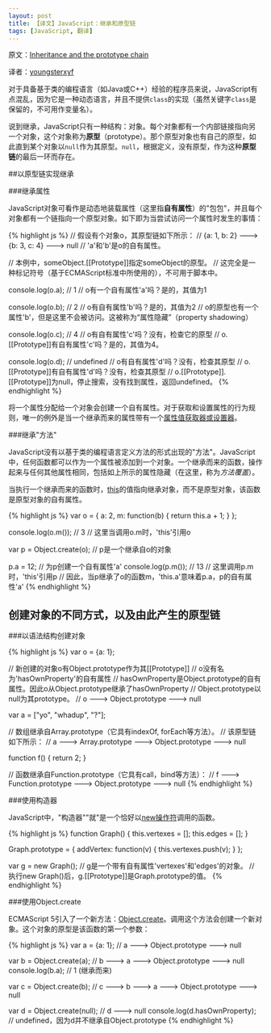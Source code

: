 ```yaml
---
layout: post
title: 【译文】JavaScript：继承和原型链
tags: [JavaScript, 翻译]
---
```


原文：[Inheritance and the prototype chain](https://developer.mozilla.org/en-US/docs/JavaScript/Guide/Inheritance_and_the_prototype_chain)

译者：[youngsterxyf](https://github.com/youngsterxyf)

对于具备基于类的编程语言（如Java或C++）经验的程序员来说，JavaScript有点混乱，因为它是一种动态语言，并且不提供`class`的实现（虽然关键字`class`是保留的，不可用作变量名）。

说到继承，JavaScript只有一种结构：对象。每个对象都有一个内部链接指向另一个对象，这个对象称为**原型**（prototype）。那个原型对象也有自己的原型，如此直到某个对象以`null`作为其原型。`null`，根据定义，没有原型，作为这种**原型链**的最后一环而存在。

##以原型链实现继承

###继承属性

JavaScript对象可看作是动态地装载属性（这里指**自有属性**）的"包包"，并且每个对象都有一个链指向一个原型对象。如下即为当尝试访问一个属性时发生的事情：

{% highlight js %}
// 假设有个对象o，其原型链如下所示：
// {a: 1, b: 2} ---> {b: 3, c: 4} ---> null
// 'a'和'b'是o的自有属性。

// 本例中，someObject.[[Prototype]]指定someObject的原型。
// 这完全是一种标记符号（基于ECMAScript标准中所使用的），不可用于脚本中。

console.log(o.a);   // 1
// o有一个自有属性'a'吗？是的，其值为1
 
console.log(o.b);   // 2
// o有自有属性'b'吗？是的，其值为2
// o的原型也有一个属性'b'，但是这里不会被访问。这被称为“属性隐藏”（property shadowing）

console.log(o.c);   // 4
// o有自有属性'c'吗？没有，检查它的原型
// o.[[Prototype]]有自有属性'c'吗？是的，其值为4。

console.log(o.d);   // undefined
// o有自有属性'd'吗？没有，检查其原型
// o.[[Prototype]]有自有属性'd'吗？没有，检查其原型
// o.[[Prototype]].[[Prototype]]为null，停止搜索，没有找到属性，返回undefined。
{% endhighlight  %}

将一个属性分配给一个对象会创建一个自有属性。对于获取和设置属性的行为规则，唯一的例外是当一个继承而来的属性带有一个[属性值获取器或设置器](https://developer.mozilla.org/en/docs/JavaScript/Guide/Working_with_Objects?redirectlocale=en-US&redirectslug=Core_JavaScript_1.5_Guide%2FWorking_with_Objects#Defining_getters_and_setters)。

###继承"方法"

JavaScript没有以基于类的编程语言定义方法的形式出现的"方法"。JavaScript中，任何函数都可以作为一个属性被添加到一个对象。一个继承而来的函数，操作起来与任何其他属性相同，包括如上所示的属性隐藏（在这里，称为*方法覆盖*）。

当执行一个继承而来的函数时，[this](https://developer.mozilla.org/en-US/docs/JavaScript/Reference/Operators/this)的值指向继承对象，而不是原型对象，该函数是原型对象的自有属性。

{% highlight js %}
var o = {
    a: 2,
    m: function(b) {
        return this.a + 1;
    }
};
 
console.log(o.m()); // 3
// 这里当调用o.m时，'this'引用o

var p = Object.create(o);
// p是一个继承自o的对象
 
p.a = 12;   // 为p创建一个自有属性'a'
console.log(p.m()); // 13
// 这里调用p.m时，'this'引用p
// 因此，当p继承了o的函数m，'this.a'意味着p.a，p的自有属性'a'
{% endhighlight %}

## 创建对象的不同方式，以及由此产生的原型链

###以语法结构创建对象

{% highlight js %}
var o = {a: 1};

// 新创建的对象o有Object.prototype作为其[[Prototype]]
// o没有名为'hasOwnProperty'的自有属性
// hasOwnProperty是Object.prototype的自有属性。因此o从Object.prototype继承了hasOwnProperty
// Object.prototype以null为其prototype。
// o ---> Object.prototype ---> null
 
var a = ["yo", "whadup", "?"];

// 数组继承自Array.prototype（它具有indexOf, forEach等方法）。
// 该原型链如下所示：
// a ---> Array.prototype ---> Object.prototype ---> null

function f() {
    return 2;
}

// 函数继承自Function.prototype（它具有call，bind等方法）：
// f ---> Function.prototype ---> Object.prototype ---> null
{% endhighlight %}

###使用构造器

JavaScript中，"构造器""就"是一个恰好以[new操作符](https://developer.mozilla.org/en-US/docs/JavaScript/Reference/Operators/new)调用的函数。

{% highlight js %}
function Graph() {
    this.vertexes = [];
    this.edges = [];
}

Graph.prototype = {
    addVertex: function(v) {
        this.vertexes.push(v);
    }
};

var g = new Graph();
// g是一个带有自有属性'vertexes'和'edges'的对象。
// 执行new Graph()后，g.[[Prototype]]是Graph.prototype的值。
{% endhighlight %}

###使用Object.create

ECMAScript
5引入了一个新方法：[Object.create](https://developer.mozilla.org/en-US/docs/JavaScript/Reference/Global_Objects/Object/create)。调用这个方法会创建一个新对象。这个对象的原型是该函数的第一个参数：

{% highlight js %}
var a = {a: 1};
// a ---> Object.prototype ---> null

var b = Object.create(a);
// b ---> a ---> Object.prototype ---> null
console.log(b.a);   // 1 (继承而来)

var c = Object.create(b);
// c ---> b ---> a ---> Object.prototype ---> null

var d = Object.create(null);
// d ---> null
console.log(d.hasOwnProperty);  // undefined，因为d并不继承自Object.prototype
{% endhighlight %}
